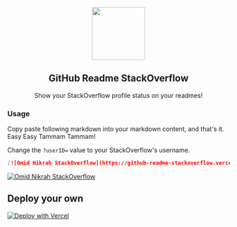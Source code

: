 <p align="center">
  <img width="120px" src="https://raw.githubusercontent.com/omidnikrah/github-readme-stackoverflow/master/stackoverflow.svg" />
  <h2 align="center">GitHub Readme StackOverflow</h2>
  <p align="center">Show your StackOverflow profile status on your readmes!</p>
</p>

### Usage

Copy paste following markdown into your markdown content, and that's it. Easy Easy Tammam Tammam!

Change the `?userID=` value to your StackOverflow's username.

```md
[![Omid Nikrah StackOverflow](https://github-readme-stackoverflow.vercel.app/?userID=6558042)](https://stackoverflow.com/users/6558042/omid-nikrah)
```

[![Omid Nikrah StackOverflow](https://github-readme-stackoverflow.vercel.app/?userID=6558042)](https://stackoverflow.com/users/6558042/omid-nikrah)

## Deploy your own
[![Deploy with Vercel](https://vercel.com/button)](https://vercel.com/import/git?s=https://github.com/omidnikrah/github-readme-stackoverflow)
